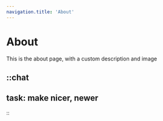 ```yaml
---
navigation.title: 'About'
---
```


# About

This is the about page, with a custom description and image

::chat
---
task: make nicer, newer
---
::
